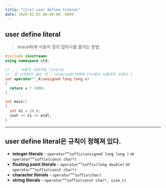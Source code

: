 ```yaml
---
title: "(C++) user define literal"
date: 2020-02-03 00:00:00 -0000
---
```


## user define literal

> liveral뒤에 사용자 정의 접미사를 붙이는 문법

```cpp
#include <iostream>
using namespace std;

// _ : 사용자 사용가능 literal
// _로 시작하지 않는 것 : reserved(미래에 C++에서 사용하지 모른다.)
int operator""_k(unsigned long long v)
{
  return v * 1000;
}

int main()
{
  int n1 = 10_k;
  cout << n1 << endl;
}
```

---

## user define literal은 규칙이 정해져 있다.

* **integer literals** - `operator””suffix(unsigned long long )` or `operator””suffix(const char*)`
* **floating point literals** - `operator””suffix(long double)` or `operator””suffix(const char*)`
* **character literals** - `operator””suffix(char)`
* **string literals** - `operator””suffix(const char*, size_t)`